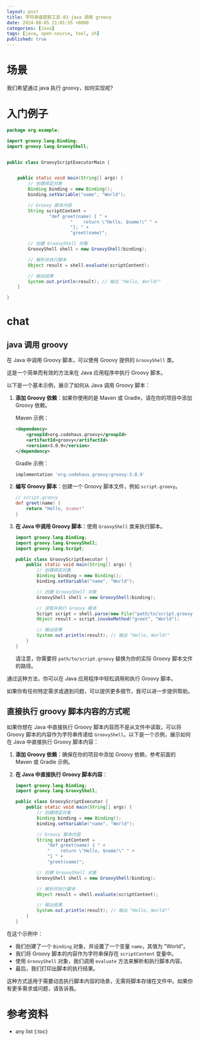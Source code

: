 ```yaml
---
layout: post
title: 字符串值提取工具-03-java 调用 groovy
date: 2024-08-05 21:01:55 +0800
categories: [Java]
tags: [java, open-source, tool, sh]
published: true
---
```


# 场景

我们希望通过 java 执行 groovy，如何实现呢?

# 入门例子

```java
package org.example;

import groovy.lang.Binding;
import groovy.lang.GroovyShell;


public class GroovyScriptExecutorMain {


    public static void main(String[] args) {
        // 创建绑定对象
        Binding binding = new Binding();
        binding.setVariable("name", "World");

        // Groovy 脚本内容
        String scriptContent =
                "def greet(name) { " +
                        "    return \"Hello, $name!\" " +
                        "}; " +
                        "greet(name)";

        // 创建 GroovyShell 对象
        GroovyShell shell = new GroovyShell(binding);

        // 解析并执行脚本
        Object result = shell.evaluate(scriptContent);

        // 输出结果
        System.out.println(result); // 输出 "Hello, World!"
    }

}
```

# chat

## java 调用 groovy

在 Java 中调用 Groovy 脚本，可以使用 Groovy 提供的 `GroovyShell` 类。

这是一个简单而有效的方法来在 Java 应用程序中执行 Groovy 脚本。

以下是一个基本示例，展示了如何从 Java 调用 Groovy 脚本：

1. **添加 Groovy 依赖**：如果你使用的是 Maven 或 Gradle，请在你的项目中添加 Groovy 依赖。

   Maven 示例：
   ```xml
   <dependency>
       <groupId>org.codehaus.groovy</groupId>
       <artifactId>groovy</artifactId>
       <version>3.0.9</version>
   </dependency>
   ```

   Gradle 示例：
   ```groovy
   implementation 'org.codehaus.groovy:groovy:3.0.9'
   ```

2. **编写 Groovy 脚本**：创建一个 Groovy 脚本文件，例如 `script.groovy`。

   ```groovy
   // script.groovy
   def greet(name) {
       return "Hello, $name!"
   }
   ```

3. **在 Java 中调用 Groovy 脚本**：使用 `GroovyShell` 类来执行脚本。

   ```java
   import groovy.lang.Binding;
   import groovy.lang.GroovyShell;
   import groovy.lang.Script;

   public class GroovyScriptExecutor {
       public static void main(String[] args) {
           // 创建绑定对象
           Binding binding = new Binding();
           binding.setVariable("name", "World");

           // 创建 GroovyShell 对象
           GroovyShell shell = new GroovyShell(binding);

           // 读取并执行 Groovy 脚本
           Script script = shell.parse(new File("path/to/script.groovy"));
           Object result = script.invokeMethod("greet", "World");

           // 输出结果
           System.out.println(result); // 输出 "Hello, World!"
       }
   }
   ```

   请注意，你需要将 `path/to/script.groovy` 替换为你的实际 Groovy 脚本文件的路径。

通过这种方法，你可以在 Java 应用程序中轻松调用和执行 Groovy 脚本。

如果你有任何特定需求或遇到问题，可以提供更多细节，我可以进一步提供帮助。

## 直接执行 groovy 脚本内容的方式呢

如果你想在 Java 中直接执行 Groovy 脚本内容而不是从文件中读取，可以将 Groovy 脚本的内容作为字符串传递给 `GroovyShell`。以下是一个示例，展示如何在 Java 中直接执行 Groovy 脚本内容：

1. **添加 Groovy 依赖**：确保在你的项目中添加 Groovy 依赖，参考前面的 Maven 或 Gradle 示例。

2. **在 Java 中直接执行 Groovy 脚本内容**：

   ```java
   import groovy.lang.Binding;
   import groovy.lang.GroovyShell;

   public class GroovyScriptExecutor {
       public static void main(String[] args) {
           // 创建绑定对象
           Binding binding = new Binding();
           binding.setVariable("name", "World");

           // Groovy 脚本内容
           String scriptContent = 
               "def greet(name) { " +
               "    return \"Hello, $name!\" " +
               "} " +
               "greet(name)";

           // 创建 GroovyShell 对象
           GroovyShell shell = new GroovyShell(binding);

           // 解析并执行脚本
           Object result = shell.evaluate(scriptContent);

           // 输出结果
           System.out.println(result); // 输出 "Hello, World!"
       }
   }
   ```

在这个示例中：

- 我们创建了一个 `Binding` 对象，并设置了一个变量 `name`，其值为 "World"。
- 我们将 Groovy 脚本的内容作为字符串保存在 `scriptContent` 变量中。
- 使用 `GroovyShell` 对象，我们调用 `evaluate` 方法来解析和执行脚本内容。
- 最后，我们打印出脚本的执行结果。

这种方式适用于需要动态执行脚本内容的场景，无需将脚本存储在文件中。如果你有更多需求或问题，请告诉我。



# 参考资料

* any list
{:toc}